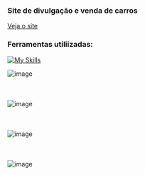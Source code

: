 ### Site de divulgação e venda de carros
[Veja o site](https://jb-car.vercel.app)

### Ferramentas utiliizadas:
[![My Skills](https://skillicons.dev/icons?i=html,css,js,bootstrap,git,vercel)](https://skillicons.dev)

![image](https://github.com/user-attachments/assets/d3100ad8-7bc8-4897-a241-a5f0795fdc1c)
<br/>
<br/>
<br/>
<br/>
![image](https://github.com/user-attachments/assets/066cd8b4-5666-4128-8791-7c51e8386e98)
<br/>
<br/>
<br/>
<br/>
![image](https://github.com/user-attachments/assets/53c7bab2-2fed-463d-b0e1-f8c4dd9aceef)
<br/>
<br/>
<br/>
<br/>
![image](https://github.com/user-attachments/assets/71574aef-f575-465d-914b-c068e947da76)
